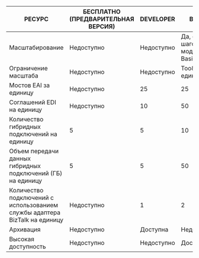 | РЕСУРС | БЕСПЛАТНО (ПРЕДВАРИТЕЛЬНАЯ ВЕРСИЯ) | DEVELOPER | BASIC | СТАНДАРТ | PREMIUM |
| --- | --- | --- | --- | --- | --- |
| Масштабирование |Недоступно |Недоступно |Да, с шагом в 1 модуль Basic |Да, с шагом в 1 модуль Standard |Да, с шагом в 1 модуль Premium |
| Ограничение масштаба |Недоступно |Недоступно |Too8 единицы |Too8 единицы |Too8 единицы |
| Мостов EAI за единицу |Недоступно |25 |25 |125 |500 |
| Соглашений EDI на единицу |Недоступно |10 |50 |250 |1000 |
| Количество гибридных подключений на единицу |5 |5 |10 |50 |100 |
| Объем передачи данных гибридных подключений (ГБ) на единицу |5 |5 |50 |250 |500 |
| Количество подключений с использованием службы адаптера BizTalk на единицу |Недоступно |1 |2 |5 |25 |
| Архивация |Недоступно |Доступна |Недоступно |Недоступно |Доступна |
| Высокая доступность |Недоступно |Недоступно |Доступна |Доступна |Доступна |

